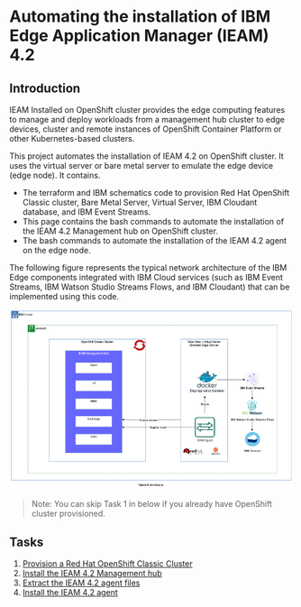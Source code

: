 # Automating the installation of IBM Edge Application Manager (IEAM) 4.2

## Introduction

IEAM Installed on OpenShift cluster provides the edge computing features to manage and deploy workloads
from a management hub cluster to edge devices, cluster and remote instances of OpenShift Container Platform
or other Kubernetes-based clusters.

This project automates the installation of IEAM 4.2 on OpenShift cluster. It uses the virtual server or bare metal server to emulate the edge
device (edge node). It contains.

- The terraform and IBM schematics code to provision Red Hat OpenShift Classic cluster, Bare Metal Server, Virtual Server, IBM Cloudant database,
  and IBM Event Streams.
- This page contains the bash commands to automate the installation of the IEAM 4.2 Management hub on OpenShift cluster.
- The bash commands to automate the installation of the IEAM 4.2 agent on the edge node.

The following figure represents the typical network architecture of the IBM Edge components integrated with IBM Cloud services (such as IBM Event Streams, IBM Watson Studio Streams Flows, and IBM Cloudant) that can be implemented using this code.

![Network Architecture](docs/images/network-architecture.png)

> Note: You can skip Task 1 in below if you already have OpenShift cluster provisioned.

## Tasks

1. [Provision a Red Hat OpenShift Classic Cluster](docs/openshift-automation.md)
2. [Install the IEAM 4.2 Management hub](docs/ieam42-automation.md)
3. [Extract the IEAM 4.2 agent files](docs/extract-edge-agent-files.md)
4. [Install the IEAM 4.2 agent](docs/ieam42-agent-deploy.md)
